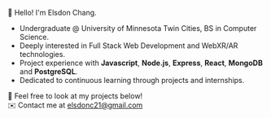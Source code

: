 👋 Hello! I'm Elsdon Chang.<br>
<ul>
    <li>Undergraduate @ University of Minnesota Twin Cities, BS in Computer Science.</li>
    <li>Deeply interested in Full Stack Web Development and WebXR/AR technologies.</li>
    <li>Project experience with <strong>Javascript</strong>, <strong>Node.js</strong>, <strong>Express</strong>, <strong>React</strong>, <strong>MongoDB</strong> and <strong>PostgreSQL</strong>.</li>
    <li>Dedicated to continuous learning through projects and internships.</li>
</ul>

🚀 Feel free to look at my projects below!<br>
✉️ Contact me at elsdonc21@gmail.com
